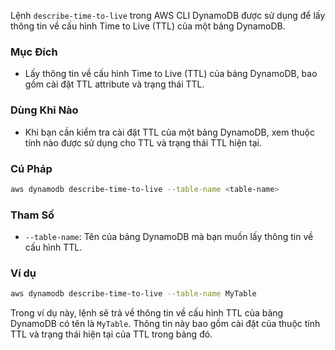 Lệnh `describe-time-to-live` trong AWS CLI DynamoDB được sử dụng để lấy thông tin về cấu hình Time to Live (TTL) của một bảng DynamoDB.

### Mục Đích

- Lấy thông tin về cấu hình Time to Live (TTL) của bảng DynamoDB, bao gồm cài đặt TTL attribute và trạng thái TTL.

### Dùng Khi Nào

- Khi bạn cần kiểm tra cài đặt TTL của một bảng DynamoDB, xem thuộc tính nào được sử dụng cho TTL và trạng thái TTL hiện tại.

### Cú Pháp

```bash
aws dynamodb describe-time-to-live --table-name <table-name>
```

### Tham Số

- `--table-name`: Tên của bảng DynamoDB mà bạn muốn lấy thông tin về cấu hình TTL.

### Ví dụ

```bash
aws dynamodb describe-time-to-live --table-name MyTable
```

Trong ví dụ này, lệnh sẽ trả về thông tin về cấu hình TTL của bảng DynamoDB có tên là `MyTable`. Thông tin này bao gồm cài đặt của thuộc tính TTL và trạng thái hiện tại của TTL trong bảng đó.
